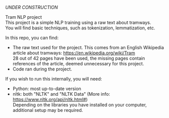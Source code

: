 *UNDER CONSTRUCTION*

Tram NLP project  
This project is a simple NLP training using a raw text about tramways.  
You will find basic techniques, such as tokenization, lemmatization, etc. 

In this repo, you can find: 
  - The raw text used for the project. This comes from an English Wikipedia article about tramways: https://en.wikipedia.org/wiki/Tram  
    28 out of 42 pages have been used, the missing pages contain references of the article, deemed unnecessary for this project.
  - Code ran during the project.

If you wish to run this internally, you will need: 
  - Python: most up-to-date version
  - nltk: both "NLTK" and "NLTK Data" (More info: https://www.nltk.org/api/nltk.html#)  
Depending on the libraries you have installed on your computer, additional setup may be required.
